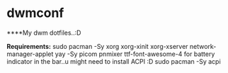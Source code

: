 # dwmconf
****My dwm dotfiles..:D


**Requirements:**
    sudo pacman -Sy xorg xorg-xinit xorg-xserver network-manager-applet 
    yay -Sy picom pnmixer ttf-font-awesome-4
 for battery indicator in the bar..u might need to install ACPI :D
    sudo pacman -Sy acpi

